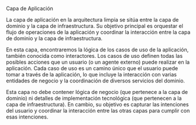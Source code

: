 Capa de Aplicación

La capa de aplicación en la arquitectura limpia se sitúa entre la capa de dominio y la capa de infraestructura. Su objetivo principal es orquestar el flujo de operaciones de la aplicación y coordinar la interacción entre la capa de dominio y la capa de infraestructura.

En esta capa, encontraremos la lógica de los casos de uso de la aplicación, también conocida como interactores. Los casos de uso definen todas las posibles acciones que un usuario (o un agente externo) puede realizar en la aplicación. Cada caso de uso es un camino único que el usuario puede tomar a través de la aplicación, lo que incluye la interacción con varias entidades de negocio y la coordinación de diversos servicios del dominio.

Esta capa no debe contener lógica de negocio (que pertenece a la capa de dominio) ni detalles de implementación tecnológica (que pertenecen a la capa de infraestructura). En cambio, su objetivo es capturar las intenciones del usuario y coordinar la interacción entre las otras capas para cumplir con esas intenciones.